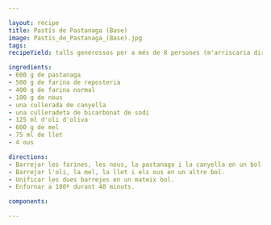 ```yaml
---

layout: recipe
title: Pastís de Pastanaga (Base)
image: Pastís_de_Pastanaga_(Base).jpg
tags: 
recipeYield: talls generossos per a més de 8 persones (m'arriscaria dir i tot 16 talls)

ingredients:
- 600 g de pastanaga
- 500 g de farina de reposteria
- 400 g de farina normal
- 100 g de nous
- una cullerada de canyella
- una culleradeta de bicarbonat de sodi
- 125 ml d'oli d'oliva
- 600 g de mel
- 75 ml de llet
- 4 ous

directions:
- Barrejar les farines, les nous, la pastanaga i la canyella en un bol.
- Barrejar l'oli, la mel, la llet i els ous en un altre bol.
- Unificar les dues barrejes en un mateix bol.
- Enfornar a 180º durant 40 minuts.

components:

---
```


